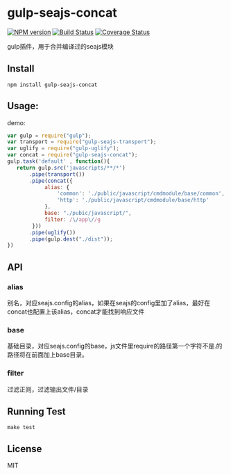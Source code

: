 # gulp-seajs-concat

[![NPM version][npm-image]][npm-url] [![Build Status][travis-image]][travis-url] [![Coverage Status][coveralls-image]][coveralls-url]

gulp插件，用于合并编译过的seajs模块


## Install 
```
npm install gulp-seajs-concat
```


## Usage:
demo:
```javascript
var gulp = require("gulp");
var transport = require("gulp-seajs-transport");
var uglify = require("gulp-uglify");
var concat = require("gulp-seajs-concat");
gulp.task('default' , function(){
   return gulp.src('javascripts/**/*')
       .pipe(transport())
       .pipe(concat({
            alias: {
                'common': './public/javascript/cmdmodule/base/common',
                'http': './public/javascript/cmdmodule/base/http'
            },
            base: "./pubic/javascript/",
            filter: /\/app\//g
        }))
       .pipe(uglify())
       .pipe(gulp.dest("./dist"));
})
```


## API
### alias
别名，对应seajs.config的alias，如果在seajs的config里加了alias，最好在concat也配置上该alias，concat才能找到响应文件

### base 
基础目录，对应seajs.config的base，js文件里require的路径第一个字符不是.的路径将在前面加上base目录。

### filter
过滤正则，过滤输出文件/目录


## Running Test
```
make test
```


## License
MIT


[npm-url]: https://npmjs.org/package/gulp-seajs-concat
[npm-image]: http://img.shields.io/npm/v/gulp-seajs-concat.svg
[travis-url]: https://travis-ci.org/whxaxes/gulp-seajs-concat
[travis-image]: http://img.shields.io/travis/whxaxes/gulp-seajs-concat.svg
[coveralls-url]: https://coveralls.io/r/whxaxes/gulp-seajs-concat
[coveralls-image]: https://coveralls.io/repos/github/whxaxes/gulp-seajs-concat/badge.svg
